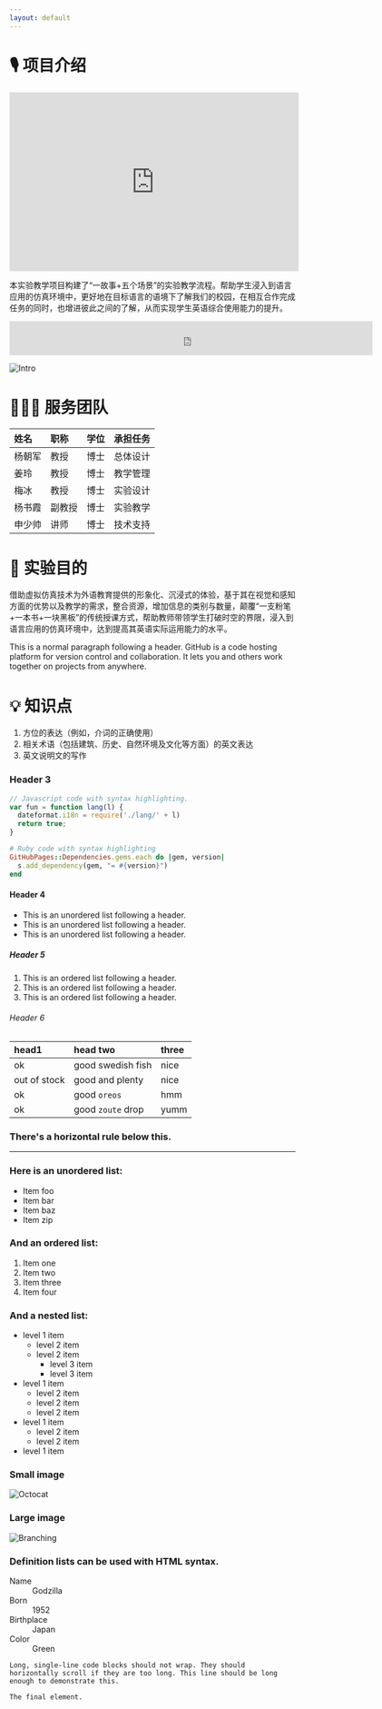 ```yaml
---
layout: default
---
```


# 🎙 项目介绍

<iframe width="510" height="315" src="https://v.qq.com/txp/iframe/player.html?vid=t0889jhz5qq" frameborder="0" allowFullScreen="true"></iframe>




本实验教学项目构建了“一故事+五个场景”的实验教学流程。帮助学生浸入到语言应用的仿真环境中，更好地在目标语言的语境下了解我们的校园，在相互合作完成任务的同时，也增进彼此之间的了解，从而实现学生英语综合使用能力的提升。
<iframe scrolling="no" src="https://tianqiapi.com/api.php?style=tg&skin=pitaya" frameborder="0" width="640" height="60" allowtransparency="true"></iframe>


![Intro](https://eric-mei.github.io/mr/assets/img/Intro.png)





# 👨🏻‍🎓 服务团队

| 姓名        | 职称          |  学位   | 承担任务 |
|:-------------|:------------|:------|:------|
| 杨朝军        | 教授 |  博士  | 总体设计     |
| 姜玲          | 教授  |  博士   | 教学管理 |  
| 梅冰          | 教授 |    博士  |  实验设计  |
| 杨书霞         | 副教授 |  博士  | 实验教学  |
| 申少帅          | 讲师 |  博士  | 技术支持  |



# 🚩 实验目的

借助虚拟仿真技术为外语教育提供的形象化、沉浸式的体验，基于其在视觉和感知方面的优势以及教学的需求，整合资源，增加信息的类别与数量，颠覆“一支粉笔+一本书+一块黑板”的传统授课方式，帮助教师带领学生打破时空的界限，浸入到语言应用的仿真环境中，达到提高其英语实际运用能力的水平。


This is a normal paragraph following a header. GitHub is a code hosting platform for version control and collaboration. It lets you and others work together on projects from anywhere.

# 💡 知识点

1. 方位的表达（例如，介词的正确使用）
2. 相关术语（包括建筑、历史、自然环境及文化等方面）的英文表达
3. 英文说明文的写作

### Header 3

```js
// Javascript code with syntax highlighting.
var fun = function lang(l) {
  dateformat.i18n = require('./lang/' + l)
  return true;
}
```

```ruby
# Ruby code with syntax highlighting
GitHubPages::Dependencies.gems.each do |gem, version|
  s.add_dependency(gem, "= #{version}")
end
```

#### Header 4

*   This is an unordered list following a header.
*   This is an unordered list following a header.
*   This is an unordered list following a header.

##### Header 5

1.  This is an ordered list following a header.
2.  This is an ordered list following a header.
3.  This is an ordered list following a header.

###### Header 6

| head1        | head two          | three |
|:-------------|:------------------|:------|
| ok           | good swedish fish | nice  |
| out of stock | good and plenty   | nice  |
| ok           | good `oreos`      | hmm   |
| ok           | good `zoute` drop | yumm  |

### There's a horizontal rule below this.

* * *

### Here is an unordered list:

*   Item foo
*   Item bar
*   Item baz
*   Item zip

### And an ordered list:

1.  Item one
1.  Item two
1.  Item three
1.  Item four

### And a nested list:

- level 1 item
  - level 2 item
  - level 2 item
    - level 3 item
    - level 3 item
- level 1 item
  - level 2 item
  - level 2 item
  - level 2 item
- level 1 item
  - level 2 item
  - level 2 item
- level 1 item

### Small image

![Octocat](https://github.githubassets.com/images/icons/emoji/octocat.png)

### Large image

![Branching](https://guides.github.com/activities/hello-world/branching.png)


### Definition lists can be used with HTML syntax.

<dl>
<dt>Name</dt>
<dd>Godzilla</dd>
<dt>Born</dt>
<dd>1952</dd>
<dt>Birthplace</dt>
<dd>Japan</dd>
<dt>Color</dt>
<dd>Green</dd>
</dl>

```
Long, single-line code blocks should not wrap. They should horizontally scroll if they are too long. This line should be long enough to demonstrate this.
```

```
The final element.
```
